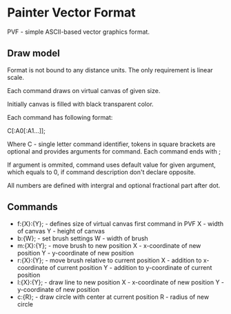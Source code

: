 # Painter Vector Format

PVF - simple ASCII-based vector graphics format.

## Draw model

Format is not bound to any distance units.
The only requirement is linear scale.

Each command draws on virtual canvas of given size.

Initially canvas is filled with black transparent color.

Each command has following format:

C[:A0[:A1...]];

Where C - single letter command identifier, tokens in square brackets
are optional and provides arguments for command. Each command ends
with ;

If argument is ommited, command uses default value for given argument,
which equals to 0, if command description don't declare opposite.

All numbers are defined with intergral and optional fractional part
after dot.

## Commands

 * f:{X}:{Y}; - defines size of virtual canvas first command in PVF
   X - width of canvas
   Y - height of canvas
 * b:{W}; - set brush settings
   W - width of brush
 * m:{X}:{Y}; - move brush to new position
   X - x-coordinate of new position
   Y - y-coordinate of new position
 * r:{X}:{Y}; - move brush relative to current position
   X - addition to x-coordinate of current position
   Y - addition to y-coordinate of current position
 * l:{X}:{Y}; - draw line to new position
   X - x-coordinate of new position
   Y - y-coordinate of new position
 * c:{R}; - draw circle with center at current position
   R - radius of new circle
